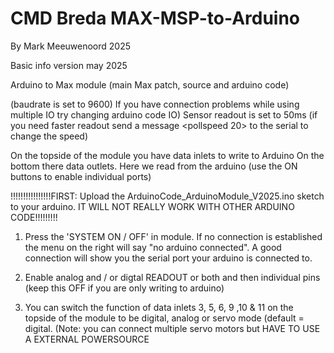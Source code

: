 # CMD Breda MAX-MSP-to-Arduino
By Mark Meeuwenoord 2025

Basic info version may 2025 


Arduino to Max module (main Max patch, source and arduino code)

(baudrate is set to 9600) If you have connection problems while using multiple IO try changing arduino code IO)
Sensor readout is set to 50ms (if you need faster readout send a message <pollspeed 20> to the serial to change the speed)

On the topside of the module you have data inlets to write to Arduino
On the bottom there data outlets. Here we read from the arduino (use the ON buttons to enable individual ports)

!!!!!!!!!!!!!!!!FIRST: Upload the ArduinoCode_ArduinoModule_V2025.ino sketch to your arduino.
IT WILL NOT REALLY WORK WITH OTHER ARDUINO CODE!!!!!!!!!

1. Press the 'SYSTEM ON / OFF' in module. If no connection is established the menu on the right will say "no arduino connected". A good connection will show you the serial port your arduino is connected to.

2. Enable analog and / or digtal READOUT or both and then individual pins (keep this OFF if you are only writing to arduino)

3. You can switch the function of data inlets 3, 5, 6, 9 ,10 & 11 on the topside of the module to be digital, analog or servo mode (default = digital. (Note: you can connect multiple servo motors but HAVE TO USE A EXTERNAL POWERSOURCE